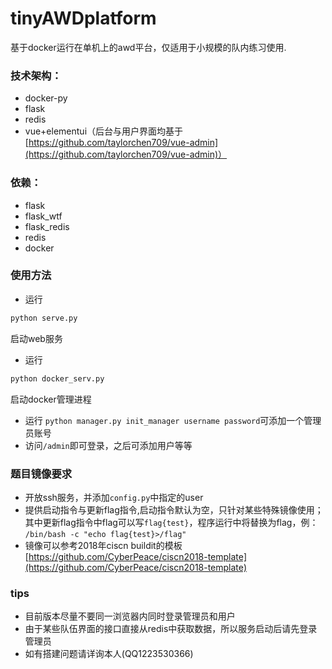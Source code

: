 # tinyAWDplatform

基于docker运行在单机上的awd平台，仅适用于小规模的队内练习使用.  

### 技术架构：
* docker-py
* flask
* redis
* vue+elementui（后台与用户界面均基于[https://github.com/taylorchen709/vue-admin](https://github.com/taylorchen709/vue-admin)）


### 依赖：
* flask
* flask_wtf
* flask_redis
* redis
* docker

### 使用方法

* 运行
```bash
python serve.py
```
启动web服务
* 运行
```bash
python docker_serv.py
```
启动docker管理进程
* 运行 `python manager.py init_manager username password`可添加一个管理员账号
* 访问`/admin`即可登录，之后可添加用户等等

### 题目镜像要求

* 开放ssh服务，并添加`config.py`中指定的user
* 提供启动指令与更新flag指令,启动指令默认为空，只针对某些特殊镜像使用；其中更新flag指令中flag可以写`flag{test}`，程序运行中将替换为flag，例：
`/bin/bash -c "echo flag{test}>/flag"`
* 镜像可以参考2018年ciscn buildit的模板[https://github.com/CyberPeace/ciscn2018-template](https://github.com/CyberPeace/ciscn2018-template)

### tips

* 目前版本尽量不要同一浏览器内同时登录管理员和用户
* 由于某些队伍界面的接口直接从redis中获取数据，所以服务启动后请先登录管理员
* 如有搭建问题请详询本人(QQ1223530366)

